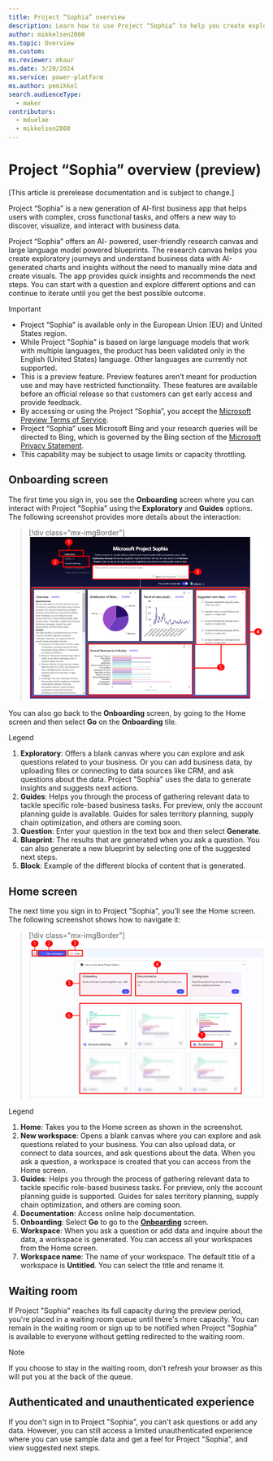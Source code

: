 ```yaml
---
title: Project “Sophia” overview
description: Learn how to use Project “Sophia” to help you create exploratory journeys and understand business data with AI-generated charts and insights.
author: mikkelsen2000
ms.topic: Overview
ms.custom: 
ms.reviewer: mkaur
ms.date: 3/20/2024
ms.service: power-platform
ms.author: pemikkel
search.audienceType:
  - maker
contributors:
  - mduelae
  - mikkelsen2000
---
```


# Project “Sophia” overview (preview)

[This article is prerelease documentation and is subject to change.]

Project “Sophia” is a new generation of AI-first business app that helps users with complex, cross functional tasks, and offers a new way to discover, visualize, and interact with business data. 

Project “Sophia” offers an AI- powered, user-friendly research canvas and large language model powered blueprints. The research canvas helps you create exploratory journeys and understand business data with AI-generated charts and insights without the need to manually mine data and create visuals. The app provides quick insights and recommends the next steps. You can start with a question and explore different options and can continue to iterate until you get the best possible outcome. 

> [!IMPORTANT]
> - Project “Sophia” is available only in the European Union (EU) and United States region.
> - While Project "Sophia" is based on large language models that work with multiple languages, the product has been validated only in the English (United States) language. Other languages are currently not supported.
> - This is a preview feature. Preview features aren’t meant for production use and may have restricted functionality. These features are available before an official release so that customers can get early access and provide feedback.
> - By accessing or using the Project “Sophia”, you accept the [Microsoft Preview Terms of Service](https://go.microsoft.com/fwlink/?linkid=2242556).
> - Project “Sophia” uses Microsoft Bing and your research queries will be directed to Bing, which is governed by the Bing section of the [Microsoft Privacy Statement](https://privacy.microsoft.com/en-us/privacystatement).
> - This capability may be subject to usage limits or capacity throttling.

## Onboarding screen

The first time you sign in, you see the **Onboarding** screen where you can interact with Project "Sophia" using the **Exploratory** and **Guides** options. The following screenshot provides more details about the interaction: 

> [!div class="mx-imgBorder"]
> ![Project "Sophia" main screen.](media/ps-main-screen.png)

You can also go back to the **Onboarding** screen, by going to the Home screen and then select **Go** on the **Onboarding** tile.

Legend

1. **Exploratory**: Offers a blank canvas where you can explore and ask questions related to your business. Or you can add business data, by uploading files or connecting to data sources like CRM, and ask questions about the data. Project "Sophia" uses the data to generate insights and suggests next actions.
2. **Guides**: Helps you through the process of gathering relevant data to tackle specific role-based business tasks. For preview, only the account planning guide is available. Guides for sales territory planning, supply chain optimization, and others are coming soon.
3. **Question**: Enter your question in the text box and then select **Generate**.
4. **Blueprint**: The results that are generated when you ask a question. You can also generate a new blueprint by selecting one of the suggested next steps.
5. **Block**: Example of the different blocks of content that is generated.

## Home screen

The next time you sign in to Project "Sophia", you'll see the Home screen. The following screenshot shows how to navigate it:


> [!div class="mx-imgBorder"]
> ![Project "Sophia" Home screen.](media/ps-home-screen.png)

Legend

1. **Home**: Takes you to the Home screen as shown in the screenshot.
2. **New workspace**: Opens a blank canvas where you can explore and ask questions related to your business. You can also upload data, or connect to data sources, and ask questions about the data. When you ask a question, a workspace is created that you can access from the Home screen.
3. **Guides**: Helps you through the process of gathering relevant data to tackle specific role-based business tasks. For preview, only the account planning guide is supported. Guides for sales territory planning, supply chain optimization, and others are coming soon.
4. **Documentation**: Access online help documentation.
5. **Onboarding**: Select **Go** to go to the [**Onboarding**](overview.md#onboarding-screen) screen.
6. **Workspace**: When you ask a question or add data and inquire about the data, a workspace is generated. You can access all your workspaces from the Home screen.
7. **Workspace name**: The name of your workspace. The default title of a workspace is **Untitled**. You can select the title and rename it.

## Waiting room

If Project "Sophia" reaches its full capacity during the preview period, you're placed in a waiting room queue until there's more capacity. You can remain in the waiting room or sign up to be notified when Project "Sophia" is available to everyone without getting redirected to the waiting room. 


> [!Note]
> If you choose to stay in the waiting room, don't refresh your browser as this will put you at the back of the queue.

## Authenticated and unauthenticated experience

If you don't sign in to Project "Sophia", you can't ask questions or add any data. However, you can still access a limited unauthenticated experience where you can use sample data and get a feel for Project "Sophia", and view suggested next steps.
